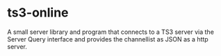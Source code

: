 ts3-online
========

A small server library and program that connects to a TS3 server via the Server
Query interface and provides the channellist as JSON as a http server.
